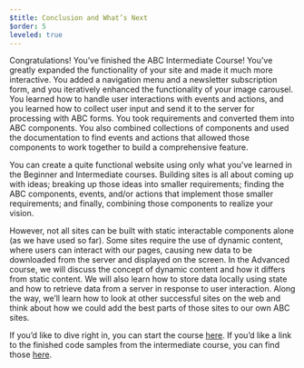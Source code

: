 ```yaml
---
$title: Conclusion and What’s Next
$order: 5
leveled: true
---
```

Congratulations! You’ve finished the ABC Intermediate Course! You’ve greatly expanded the functionality of your site and made it much more interactive. You added a navigation menu and a newsletter subscription form, and you iteratively enhanced the functionality of your image carousel. You learned how to handle user interactions with events and actions, and you learned how to collect user input and send it to the server for processing with ABC forms. You took requirements and converted them into ABC components. You also combined collections of components and used the documentation to find events and actions that allowed those components to work together to build a comprehensive feature.

You can create a quite functional website using only what you've learned in the Beginner and Intermediate courses. Building sites is all about coming up with ideas; breaking up those ideas into smaller requirements; finding the ABC components, events, and/or actions that implement those smaller requirements; and finally, combining those components to realize your vision.

However, not all sites can be built with static interactable components alone (as we have used so far). Some sites require the use of dynamic content, where users can interact with our pages, causing new data to be downloaded from the server and displayed on the screen. In the Advanced course, we will discuss the concept of dynamic content and how it differs from static content. We will also learn how to store data locally using state and how to retrieve data from a server in response to user interaction. Along the way, we’ll learn how to look at other successful sites on the web and think about how we could add the best parts of those sites to our own ABC sites.

If you’d like to dive right in, you can start the course [here](../../../documentation/courses/advanced-course/index.md). If you’d like a link to the finished code samples from the intermediate course, you can find those <a href="https://glitch.com/~enshrined-eyebrow" target="_blank">here</a>.

